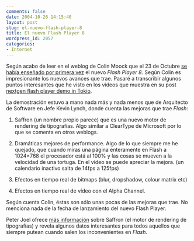 ```yaml
---
comments: false
date: 2004-10-26 14:15:40
layout: post
slug: el-nuevo-flash-player-8
title: El nuevo Flash Player 8
wordpress_id: 2057
categories:
- Internet
---
```


Según acabo de leer en el weblog de Colin Moock que el 23 de Octubre [se había enseñado por primera vez](http://www.moock.org/blog/archives/000146.html) el nuevo _Flash Player 8_. Según Colin es impresionante los nuevos avances que trae. Pasaré a transcribir algunos puntos interesantes que he visto en los vídeos que muestra en su post [nextgen flash player demo in Tokio](http://www.moock.org/blog/archives/000146.html).





La demostración estuvo a mano nada más y nada menos que de Arquitecto de Software en Jefe Kevin Lynch, donde cuenta las mejoras que trae _Flash_:







  1. Saffron (un nombre propio parece) que es una nuevo motor de rendering de tipografías. Algo similar a ClearType de Microsoft por lo que se comenta en otros weblogs.


  2. Dramáticas mejores de performance. Algo de lo que siempre me he quejado, que cuando miras una página enteramente en Flash a 1024&times;768 el procesador está al 100% y las cosas se mueven a la velocidad de una tortuga. En el video se puede apreciar la mejora. (un calendario inactivo salta de 14fps a 125fps)


  3. Efectos en tiempo real de bitmaps (blur, dropshadow, colour matrix etc)


  4. Efectos en tiempo real de vídeo con el Alpha Channel.





Según cuenta Colin, éstas son sólo unas pocas de las mejoras que trae. No menciona nada de la fecha de lanzamiento del nuevo Flash Player.





Peter Joel ofrece [más información](http://www.peterjoel.com/blog/index.php?archive=2004_10_01_archive.xml&showComments=109866524254140805#109866524254140805) sobre Saffron  (el motor de rendering de tipografías) y revela algunos datos interesantes para todos aquellos que siempre putean cuando salen los inconvenientes en _Flash_.




 
